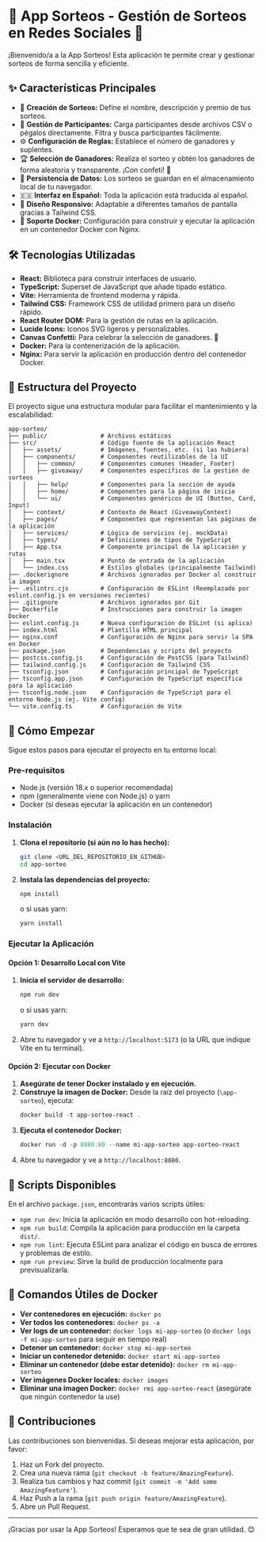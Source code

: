 # 🎉 App Sorteos - Gestión de Sorteos en Redes Sociales 🎉

¡Bienvenido/a a la App Sorteos! Esta aplicación te permite crear y gestionar sorteos de forma sencilla y eficiente.

## ✨ Características Principales

*   📝 **Creación de Sorteos:** Define el nombre, descripción y premio de tus sorteos.
*   👥 **Gestión de Participantes:** Carga participantes desde archivos CSV o pégalos directamente. Filtra y busca participantes fácilmente.
*   ⚙️ **Configuración de Reglas:** Establece el número de ganadores y suplentes.
*   🏆 **Selección de Ganadores:** Realiza el sorteo y obtén los ganadores de forma aleatoria y transparente. ¡Con confeti! 🎊
*   💾 **Persistencia de Datos:** Los sorteos se guardan en el almacenamiento local de tu navegador.
*   🇪🇸 **Interfaz en Español:** Toda la aplicación está traducida al español.
*   📱 **Diseño Responsivo:** Adaptable a diferentes tamaños de pantalla gracias a Tailwind CSS.
*   🐳 **Soporte Docker:** Configuración para construir y ejecutar la aplicación en un contenedor Docker con Nginx.

## 🛠️ Tecnologías Utilizadas

*   **React:** Biblioteca para construir interfaces de usuario.
*   **TypeScript:** Superset de JavaScript que añade tipado estático.
*   **Vite:** Herramienta de frontend moderna y rápida.
*   **Tailwind CSS:** Framework CSS de utilidad primero para un diseño rápido.
*   **React Router DOM:** Para la gestión de rutas en la aplicación.
*   **Lucide Icons:** Iconos SVG ligeros y personalizables.
*   **Canvas Confetti:** Para celebrar la selección de ganadores. 🎉
*   **Docker:** Para la contenerización de la aplicación.
*   **Nginx:** Para servir la aplicación en producción dentro del contenedor Docker.

## 📁 Estructura del Proyecto

El proyecto sigue una estructura modular para facilitar el mantenimiento y la escalabilidad:

```
app-sorteo/
├── public/               # Archivos estáticos
├── src/                  # Código fuente de la aplicación React
│   ├── assets/           # Imágenes, fuentes, etc. (si las hubiera)
│   ├── components/       # Componentes reutilizables de la UI
│   │   ├── common/       # Componentes comunes (Header, Footer)
│   │   ├── giveaway/     # Componentes específicos de la gestión de sorteos
│   │   ├── help/         # Componentes para la sección de ayuda
│   │   ├── home/         # Componentes para la página de inicio
│   │   └── ui/           # Componentes genéricos de UI (Button, Card, Input)
│   ├── context/          # Contexto de React (GiveawayContext)
│   ├── pages/            # Componentes que representan las páginas de la aplicación
│   ├── services/         # Lógica de servicios (ej. mockData)
│   ├── types/            # Definiciones de tipos de TypeScript
│   ├── App.tsx           # Componente principal de la aplicación y rutas
│   ├── main.tsx          # Punto de entrada de la aplicación
│   └── index.css         # Estilos globales (principalmente Tailwind)
├── .dockerignore         # Archivos ignorados por Docker al construir la imagen
├── .eslintrc.cjs         # Configuración de ESLint (Reemplazado por eslint.config.js en versiones recientes)
├── .gitignore            # Archivos ignorados por Git
├── Dockerfile            # Instrucciones para construir la imagen Docker
├── eslint.config.js      # Nueva configuración de ESLint (si aplica)
├── index.html            # Plantilla HTML principal
├── nginx.conf            # Configuración de Nginx para servir la SPA en Docker
├── package.json          # Dependencias y scripts del proyecto
├── postcss.config.js     # Configuración de PostCSS (para Tailwind)
├── tailwind.config.js    # Configuración de Tailwind CSS
├── tsconfig.json         # Configuración principal de TypeScript
├── tsconfig.app.json     # Configuración de TypeScript específica para la aplicación
├── tsconfig.node.json    # Configuración de TypeScript para el entorno Node.js (ej. Vite config)
└── vite.config.ts        # Configuración de Vite
```

## 🚀 Cómo Empezar

Sigue estos pasos para ejecutar el proyecto en tu entorno local:

### Pre-requisitos

*   Node.js (versión 18.x o superior recomendada)
*   npm (generalmente viene con Node.js) o yarn
*   Docker (si deseas ejecutar la aplicación en un contenedor)

### Instalación

1.  **Clona el repositorio (si aún no lo has hecho):**
    ```bash
    git clone <URL_DEL_REPOSITORIO_EN_GITHUB>
    cd app-sorteo
    ```

2.  **Instala las dependencias del proyecto:**
    ```bash
    npm install
    ```
    o si usas yarn:
    ```bash
    yarn install
    ```

### Ejecutar la Aplicación

#### Opción 1: Desarrollo Local con Vite

1.  **Inicia el servidor de desarrollo:**
    ```powershell
    npm run dev
    ```
    o si usas yarn:
    ```powershell
    yarn dev
    ```
2.  Abre tu navegador y ve a `http://localhost:5173` (o la URL que indique Vite en tu terminal).

#### Opción 2: Ejecutar con Docker

1.  **Asegúrate de tener Docker instalado y en ejecución.**
2.  **Construye la imagen de Docker:**
    Desde la raíz del proyecto (`\app-sorteo`), ejecuta:
    ```powershell
    docker build -t app-sorteo-react .
    ```
3.  **Ejecuta el contenedor Docker:**
    ```powershell
    docker run -d -p 8080:80 --name mi-app-sorteo app-sorteo-react
    ```
4.  Abre tu navegador y ve a `http://localhost:8080`.

## 📜 Scripts Disponibles

En el archivo `package.json`, encontrarás varios scripts útiles:

*   `npm run dev`: Inicia la aplicación en modo desarrollo con hot-reloading.
*   `npm run build`: Compila la aplicación para producción en la carpeta `dist/`.
*   `npm run lint`: Ejecuta ESLint para analizar el código en busca de errores y problemas de estilo.
*   `npm run preview`: Sirve la build de producción localmente para previsualizarla.

## 🐳 Comandos Útiles de Docker

*   **Ver contenedores en ejecución:** `docker ps`
*   **Ver todos los contenedores:** `docker ps -a`
*   **Ver logs de un contenedor:** `docker logs mi-app-sorteo` (o `docker logs -f mi-app-sorteo` para seguir en tiempo real)
*   **Detener un contenedor:** `docker stop mi-app-sorteo`
*   **Iniciar un contenedor detenido:** `docker start mi-app-sorteo`
*   **Eliminar un contenedor (debe estar detenido):** `docker rm mi-app-sorteo`
*   **Ver imágenes Docker locales:** `docker images`
*   **Eliminar una imagen Docker:** `docker rmi app-sorteo-react` (asegúrate que ningún contenedor la use)

## 🤝 Contribuciones

Las contribuciones son bienvenidas. Si deseas mejorar esta aplicación, por favor:
1.  Haz un Fork del proyecto.
2.  Crea una nueva rama (`git checkout -b feature/AmazingFeature`).
3.  Realiza tus cambios y haz commit (`git commit -m 'Add some AmazingFeature'`).
4.  Haz Push a la rama (`git push origin feature/AmazingFeature`).
5.  Abre un Pull Request.

---

¡Gracias por usar la App Sorteos! Esperamos que te sea de gran utilidad. 😊
